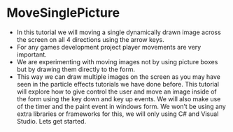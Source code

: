 # MoveSinglePicture

- In this tutorial we will moving a single dynamically drawn image across the screen on all 4 directions using the arrow keys.
- For any games development project player movements are very important.
- We are experimenting with moving images not by using picture boxes but by drawing them directly to the form.
- This way we can draw multiple images on the screen as you may have seen in the particle effects tutorials we have done before. This tutorial will explore how to give control the user and move an image inside of the form using the key down and key up events. We will also make use of the timer and the paint event in windows form. We won’t be using any extra libraries or frameworks for this, we will only using C# and  Visual Studio. Lets get started.
